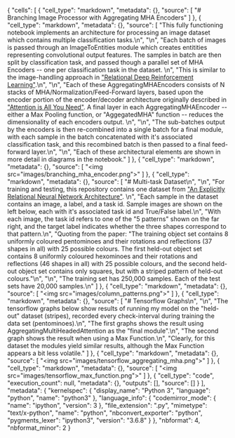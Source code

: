 {
 "cells": [
  {
   "cell_type": "markdown",
   "metadata": {},
   "source": [
    "# Branching Image Processor with Aggregating MHA Encoders"
   ]
  },
  {
   "cell_type": "markdown",
   "metadata": {},
   "source": [
    "This fully functioning notebook implements an architecture for processing an image dataset which contains multiple classification tasks.\n",
    "\n",
    "Each batch of images is passed through an ImageToEntities module which creates entitities representing convolutional output features.  The samples in batch are then split by classification task, and passed though a parallel set of MHA Encoders -- one per classification task in the dataset. \n",
    "This is similar to the image-handling approach in [\"Relational Deep Reinforcement Learning\"](https://arxiv.org/abs/1806.01830).\n",
    "\n",
    "Each of these AggregatingMHAEncoders consists of N stacks of MHA/Normalization/Feed-Forward layers, based upon the encoder portion of the encoder/decoder architecture originally described in [\"Attention is All You Need\"](https://arxiv.org/abs/1706.03762).  A final layer in each AggregatingMHAEncoder -- either a Max Pooling function, or \"AggegatedMHA\" function -- reduces the dimensionality of each encoders output.  \n",
    "\n",
    "The sub-batches output by the encoders is then re-combined into a single batch for a final module, with each sample in the batch concatenated with it's associated classification task, and this recombined batch is then passed to a final feed-forward layer.\n",
    "\n",
    "Each of these architectural elements are shown in more detail in diagrams in the notebook."
   ]
  },
  {
   "cell_type": "markdown",
   "metadata": {},
   "source": [
    "<img src=\"images/branching_mha_encoder.png\">"
   ]
  },
  {
   "cell_type": "markdown",
   "metadata": {},
   "source": [
    "# Multi-task Dataset\n",
    "\n",
    "For training and testing, this repository contains one dataset from [\"An Explicitly Relational Neural Network Architecture\"](https://arxiv.org/abs/1905.10307). \n",
    "Each sample in the dataset contains an image, a label, and a task id.   Sample images are shown on the left below, each with it's associated task id and True/False label.\n",
    "With each image, the task id refers to one of the \"5 patterns\" shown on the far right, and the target label indicates whether the three shapes correspond to that pattern.\n",
    "Quoting from the paper:  \"The training object set contains 8 uniformly coloured pentominoes and their rotations and reflections (37 shapes in all) with 25 possible colours. The first held-out object set contains 8 uniformly coloured hexominoes and their rotations and reflections (46 shapes in all) with 25 possible colours, and the second held-out object set contains only squares, but with a striped pattern of held-out colours.\"\n",
    "\n",
    "The training set has 250,000 samples.  Each of the test sets have 20,000 samples.\n"
   ]
  },
  {
   "cell_type": "markdown",
   "metadata": {},
   "source": [
    "<img src=\"images/column_patterns.png\">"
   ]
  },
  {
   "cell_type": "markdown",
   "metadata": {},
   "source": [
    "# Tensorflow Graphs\n",
    "\n",
    "The tensorflow graphs below show results of running my model on the \"held-out\" dataset (stripes), recorded every check-interval during training the data set (pentominoes).\n",
    "The first graphs shows the result using AggregatingMultiHeadedAttention as the \"final module\".\n",
    "The second graph shows the result when using a Max Function.\n",
    "Clearly, for this dataset the modules yield similar results, although the Max Function appears a bit less volatile."
   ]
  },
  {
   "cell_type": "markdown",
   "metadata": {},
   "source": [
    "<img src=\"images/tensorflow_aggregating_mha.png\">"
   ]
  },
  {
   "cell_type": "markdown",
   "metadata": {},
   "source": [
    "<img src=\"images/tensorflow_max_function.png\">"
   ]
  },
  {
   "cell_type": "code",
   "execution_count": null,
   "metadata": {},
   "outputs": [],
   "source": []
  }
 ],
 "metadata": {
  "kernelspec": {
   "display_name": "Python 3",
   "language": "python",
   "name": "python3"
  },
  "language_info": {
   "codemirror_mode": {
    "name": "ipython",
    "version": 3
   },
   "file_extension": ".py",
   "mimetype": "text/x-python",
   "name": "python",
   "nbconvert_exporter": "python",
   "pygments_lexer": "ipython3",
   "version": "3.6.8"
  }
 },
 "nbformat": 4,
 "nbformat_minor": 2
}
